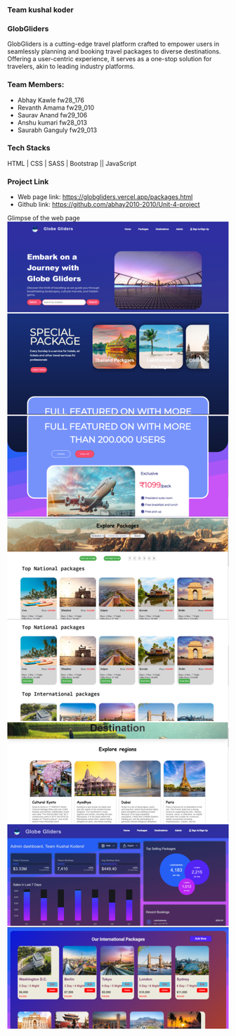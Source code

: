 
###  Team kushal koder

### GlobGliders

GlobGliders is a cutting-edge travel platform crafted to empower users in seamlessly planning and booking travel packages to diverse destinations. Offering a user-centric experience, it serves as a one-stop solution for travelers, akin to leading industry platforms.

### Team Members:
- Abhay Kawle fw28_176
- Revanth Amama fw29_010
- Saurav Anand fw29_106
- Anshu kumari fw28_013
- Saurabh Ganguly fw29_013 

### Tech Stacks
HTML | CSS | SASS | Bootstrap || JavaScript


### Project Link

- Web page link: https://globgliders.vercel.app/packages.html
- Github link: https://github.com/abhay2010-2010/Unit-4-project

Glimpse of the web page 
<img src="/Page_Look/home1.png" alt="" />
<img src="/Page_Look/home2.png" alt="" />
<img src="/Page_Look/home3.png" alt="" />
<img src="/Page_Look/package1.png" alt="" />
<img src="/Page_Look/package2.png" alt="" />
<img src="/Page_Look/destination.png" alt="" />
<img src="/Page_Look/admin1.png" alt="" />
<img src="/Page_Look/admin3.png" alt="" />





